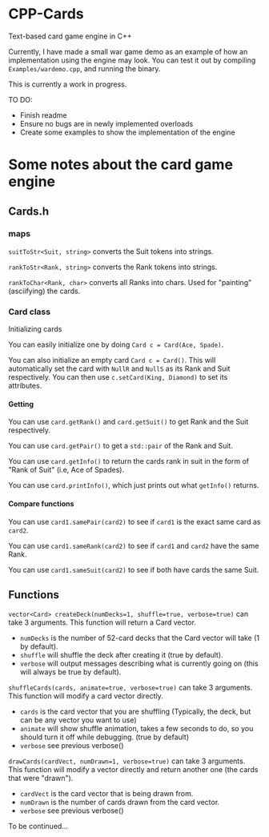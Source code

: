 # CPP-Cards
Text-based card game engine in C++

Currently, I have made a small war game demo as an example of how an implementation using the engine may look. You can test it out by compiling ``Examples/wardemo.cpp``, and running the binary.

This is currently a work in progress.

TO DO:
- Finish readme
- Ensure no bugs are in newly implemented overloads
- Create some examples to show the implementation of the engine

# Some notes about the card game engine

## Cards.h

### maps
``suitToStr<Suit, string>`` converts the Suit tokens into strings.

``rankToStr<Rank, string>`` converts the Rank tokens into strings.

``rankToChar<Rank, char>`` converts all Ranks into chars. Used for "painting" (asciifying) the cards.


### Card class
Initializing cards

You can easily initialize one by doing ``Card c = Card(Ace, Spade)``.

You can also initialize an empty card ``Card c = Card()``. This will automatically set the card with ``NullR`` and ``NullS`` as its Rank and Suit respectively. You can then use ``c.setCard(King, Diamond)`` to set its attributes.


#### Getting 

You can use ``card.getRank()`` and ``card.getSuit()`` to get Rank and the Suit respectively. 

You can use ``card.getPair()`` to get a ``std::pair`` of the Rank and Suit.

You can use ``card.getInfo()`` to return the cards rank in suit in the form of "Rank of Suit" (i.e, Ace of Spades).

You can use ``card.printInfo()``, which just prints out what ``getInfo()`` returns.


#### Compare functions

You can use ``card1.samePair(card2)`` to see if ``card1`` is the exact same card as ``card2``.

You can use ``card1.sameRank(card2)`` to see if ``card1`` and ``card2`` have the same Rank.

You can use ``card1.sameSuit(card2)`` to see if both have cards the same Suit.



## Functions

``vector<Card> createDeck(numDecks=1, shuffle=true, verbose=true)`` can take 3 arguments. 
This function will return a Card vector.
- ``numDecks`` is the number of 52-card decks that the Card vector will take (1 by default). 
- ``shuffle`` will shuffle the deck after creating it (true by default).
- ``verbose`` will output messages describing what is currently going on (this will always be true by default).


``shuffleCards(cards, animate=true, verbose=true)`` can take 3 arguments. This function will modify a card vector directly.
- ``cards`` is the card vector that you are shuffling (Typically, the deck, but can be any vector you want to use)
- ``animate`` will show shuffle animation, takes a few seconds to do, so you should turn it off while debugging. (true by default)
- ``verbose`` see previous verbose()



``drawCards(cardVect, numDrawn=1, verbose=true)`` can take 3 arguments. This function will modify a vector directly and return another one (the cards that were "drawn").
- ``cardVect`` is the card vector that is being drawn from.
- ``numDrawn`` is the number of cards drawn from the card vector.
- ``verbose`` see previous verbose()

To be continued...
